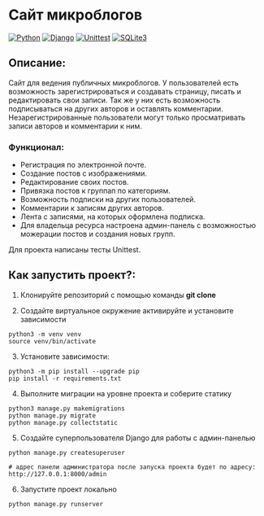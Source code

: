 Сайт микроблогов
=====

[![Python](https://img.shields.io/badge/-Python-464641?style=flat-square&logo=Python)](https://www.python.org/)
[![Django](https://img.shields.io/badge/Django-464646?style=flat-square&logo=django)](https://www.djangoproject.com/)
[![Unittest](https://img.shields.io/badge/Unittest-464646?style=flat-square&logo=pytest)](https://docs.pytest.org/en/6.2.x/)
[![SQLite3](https://img.shields.io/badge/-SQLite3-464646?style=flat-square&logo=SQLite)](https://www.sqlite.org/)

## Описание:

Сайт для ведения публичных микроблогов. У пользователей  есть возможность зарегистрироваться и создавать страницу, писать и редактировать свои записи. Так же у них есть возможность подписываться на  других авторов и оставлять комментарии. Незарегистрированные пользователи могут только просматривать записи авторов и комментарии к ним.

### Функционал:
- Регистрация по электронной почте.
- Создание постов с изображениями.
- Редактирование своих постов.
- Привязка постов к группап по категориям.
- Возможность подписки на других пользователей.
- Комментарии к записям других авторов.
- Лента с записями, на которых оформлена подписка.
- Для владельца ресурса настроена админ-панель с возможностью можерации постов и создания новых групп.

Для проекта написаны тесты Unittest.

## Как запустить проект?:

1. Клонируйте репозиторий с помощью команды __git clone__

2. Создайте виртуальное окружение активируйте и установите зависимости
```
python3 -m venv venv
source venv/bin/activate
```
3. Установите зависимости:
```
python3 -m pip install --upgrade pip
pip install -r requirements.txt
```
4. Выполните миграции на уровне проекта и соберите статику
```
python3 manage.py makemigrations
python manage.py migrate
python manage.py collectstatic
```
5. Создайте суперпользователя Django для работы с админ-панелью
```
python manage.py createsuperuser

# адрес панели администратора после запуска проекта будет по адресу:
http://127.0.0.1:8000/admin
```
6. Запустите проект локально
```
python manage.py runserver
```